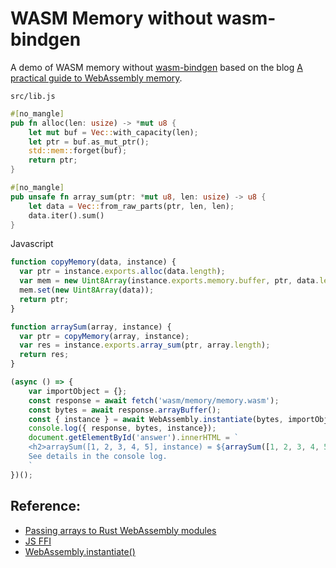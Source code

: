 # WASM Memory without wasm-bindgen

A demo of WASM memory without [wasm-bindgen](https://github.com/rustwasm/wasm-bindgen) based on the blog
[A practical guide to WebAssembly memory](https://radu-matei.com/blog/practical-guide-to-wasm-memory/).

`src/lib.js`
```rust
#[no_mangle]
pub fn alloc(len: usize) -> *mut u8 {
    let mut buf = Vec::with_capacity(len);
    let ptr = buf.as_mut_ptr();
    std::mem::forget(buf);
    return ptr;
}

#[no_mangle]
pub unsafe fn array_sum(ptr: *mut u8, len: usize) -> u8 {
    let data = Vec::from_raw_parts(ptr, len, len);
    data.iter().sum()
}

```

Javascript
```javascript
function copyMemory(data, instance) {
  var ptr = instance.exports.alloc(data.length);
  var mem = new Uint8Array(instance.exports.memory.buffer, ptr, data.length);
  mem.set(new Uint8Array(data));
  return ptr;
}
```

```javascript
function arraySum(array, instance) {
  var ptr = copyMemory(array, instance);
  var res = instance.exports.array_sum(ptr, array.length);
  return res;
}
```

```javascript
(async () => {
    var importObject = {};
    const response = await fetch('wasm/memory/memory.wasm');
    const bytes = await response.arrayBuffer();
    const { instance } = await WebAssembly.instantiate(bytes, importObject);
    console.log({ response, bytes, instance});
    document.getElementById('answer').innerHTML = `
    <h2>arraySum([1, 2, 3, 4, 5], instance) = ${arraySum([1, 2, 3, 4, 5], instance)}</h2>
    See details in the console log.
    `
})();
```

<div id="answer"></div>

## Reference:
- [Passing arrays to Rust WebAssembly modules](https://radu-matei.com/blog/practical-guide-to-wasm-memory/#passing-arrays-to-rust-webassembly-modules)
- [JS FFI](https://rustwasm.github.io/docs/book/reference/js-ffi.html)
- [WebAssembly.instantiate()](https://developer.mozilla.org/en-US/docs/Web/JavaScript/Reference/Global_Objects/WebAssembly/instantiate)

<script>
function copyMemory(data, instance) {
  var ptr = instance.exports.alloc(data.length);
  var mem = new Uint8Array(instance.exports.memory.buffer, ptr, data.length);
  mem.set(new Uint8Array(data));
  return ptr;
}

function arraySum(array, instance) {
  var ptr = copyMemory(array, instance);
  var res = instance.exports.array_sum(ptr, array.length);
  return res;
}

(async () => {
    var importObject = {};
    const response = await fetch('wasm/memory/memory.wasm');
    const bytes = await response.arrayBuffer();
    const { instance } = await WebAssembly.instantiate(bytes, importObject);
    console.log({ response, bytes, instance});
    document.getElementById('answer').innerHTML = `
    <h2>arraySum([1, 2, 3, 4, 5], instance) = ${arraySum([1, 2, 3, 4, 5], instance)}</h2>
    See details in the console log.
    `
})();
</script>